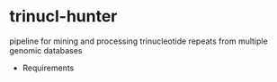 # trinucl-hunter
pipeline for mining and processing trinucleotide repeats from multiple genomic databases

* Requirements
